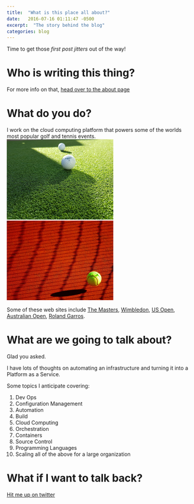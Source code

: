 ```yaml
---
title:  "What is this place all about?"
date:   2016-07-16 01:11:47 -0500
excerpt:  "The story behind the blog"
categories: blog
---
```

Time to get those _first post jitters_ out of the way!

# Who is writing this thing?
For more info on that, [head over to the about page](/about)

# What do you do?
I work on the cloud computing platform that powers some of the worlds most popular golf and tennis events.
<br>
![golf ball](/images/golf-ball.png) ![tennis ball](/images/tennis-ball.png)
<br>

Some of these web sites include [The Masters](http://www.masters.com), [Wimbledon](http://www.wimbledon.com), [US Open](http://www.usopen.org), [Australian Open](http://www.AustralianOpen.com), [Roland Garros](http://www.rolandgarros.com).

# What are we going to talk about?
Glad you asked.

I have lots of thoughts on automating an infrastructure and turning it into a Platform as a Service.

Some topics I anticipate covering:

1. Dev Ops
2. Configuration Management
3. Automation
4. Build
5. Cloud Computing
6. Orchestration
7. Containers
8. Source Control
9. Programming Languages
10. Scaling all of the above for a large organization

# What if I want to talk back?
[Hit me up on twitter](https://twitter.com/boc_tothefuture)
